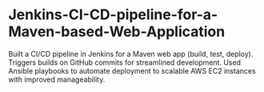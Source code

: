 # Jenkins-CI-CD-pipeline-for-a-Maven-based-Web-Application
 Built a CI/CD pipeline in Jenkins for a Maven web app (build, test, deploy). Triggers builds on GitHub commits for streamlined development. Used Ansible playbooks to automate deployment to scalable AWS EC2 instances with improved manageability. 
